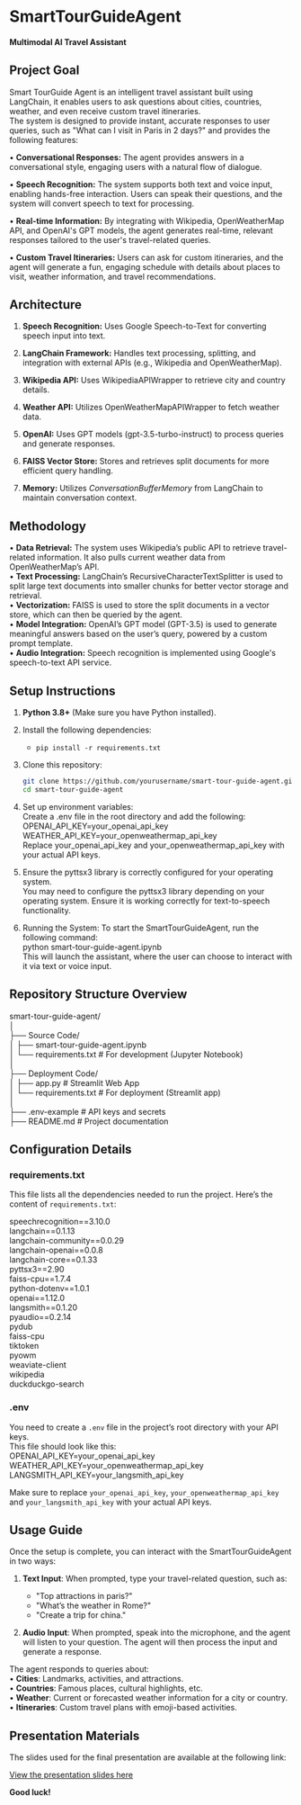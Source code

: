 # SmartTourGuideAgent

#### Multimodal AI Travel Assistant

## Project Goal

Smart TourGuide Agent is an intelligent travel assistant built using LangChain, it enables users to ask questions about cities, countries, weather, and even receive custom travel itineraries.<br> The system is designed to provide instant, accurate responses to user queries, such as "What can I visit in Paris in 2 days?" and provides the following features:

• **Conversational Responses:** The agent provides answers in a conversational style, engaging users with a natural flow of dialogue.

• **Speech Recognition:** The system supports both text and voice input, enabling hands-free interaction. Users can speak their questions, and the system will convert speech to text for processing.

• **Real-time Information:** By integrating with Wikipedia, OpenWeatherMap API, and OpenAI's GPT models, the agent generates real-time, relevant responses tailored to the user's travel-related queries.

• **Custom Travel Itineraries:** Users can ask for custom itineraries, and the agent will generate a fun, engaging schedule with details about places to visit, weather information, and travel recommendations.

## Architecture

1. **Speech Recognition:** Uses Google Speech-to-Text for converting speech input into text.

2. **LangChain Framework:** Handles text processing, splitting, and integration with external APIs (e.g., Wikipedia and OpenWeatherMap).

3. **Wikipedia API:** Uses WikipediaAPIWrapper to retrieve city and country details.

4. **Weather API:** Utilizes OpenWeatherMapAPIWrapper to fetch weather data.

5. **OpenAI:** Uses GPT models (gpt-3.5-turbo-instruct) to process queries and generate responses.

6. **FAISS Vector Store:** Stores and retrieves split documents for more efficient query handling.

7. **Memory:** Utilizes _ConversationBufferMemory_ from LangChain to maintain conversation context.

## Methodology

• **Data Retrieval:** The system uses Wikipedia’s public API to retrieve travel-related information. It also pulls current weather data from OpenWeatherMap’s API.<br>
• **Text Processing:** LangChain’s RecursiveCharacterTextSplitter is used to split large text documents into smaller chunks for better vector storage and retrieval.<br>
• **Vectorization:** FAISS is used to store the split documents in a vector store, which can then be queried by the agent.<br>
• **Model Integration:** OpenAI’s GPT model (GPT-3.5) is used to generate meaningful answers based on the user’s query, powered by a custom prompt template.<br>
• **Audio Integration:** Speech recognition is implemented using Google's speech-to-text API service. <br>

## Setup Instructions

1. **Python 3.8+** (Make sure you have Python installed).

2. Install the following dependencies:

   - `pip install -r requirements.txt`

3. Clone this repository:<br>

   ```bash
   git clone https://github.com/yourusername/smart-tour-guide-agent.git
   cd smart-tour-guide-agent

   ```

4. Set up environment variables: <br>
   Create a .env file in the root directory and add the following:
   OPENAI_API_KEY=your_openai_api_key<br>
   WEATHER_API_KEY=your_openweathermap_api_key<br>
   Replace your_openai_api_key and your_openweathermap_api_key with your actual API keys.

5. Ensure the pyttsx3 library is correctly configured for your operating system.<br>
   You may need to configure the pyttsx3 library depending on your operating system. Ensure it is working correctly for text-to-speech functionality.

6. Running the System:
   To start the SmartTourGuideAgent, run the following command:<br>
   python smart-tour-guide-agent.ipynb <br>
   This will launch the assistant, where the user can choose to interact with it via text or voice input.

## Repository Structure Overview

smart-tour-guide-agent/<br>
│<br>
├── Source Code/<br>
│ ├── smart-tour-guide-agent.ipynb<br>
│ └── requirements.txt # For development (Jupyter Notebook)<br>
│<br>
├── Deployment Code/<br>
│ ├── app.py # Streamlit Web App<br>
│ └── requirements.txt # For deployment (Streamlit app)<br>
│<br>
├── .env-example # API keys and secrets<br>
├── README.md # Project documentation<br>

## Configuration Details

### requirements.txt

This file lists all the dependencies needed to run the project. Here’s the content of `requirements.txt`:

speechrecognition==3.10.0<br>
langchain==0.1.13<br>
langchain-community==0.0.29<br>
langchain-openai==0.0.8<br>
langchain-core==0.1.33<br>
pyttsx3==2.90<br>
faiss-cpu==1.7.4<br>
python-dotenv==1.0.1<br>
openai==1.12.0 <br>
langsmith==0.1.20<br>
pyaudio==0.2.14<br>
pydub<br>
faiss-cpu<br>
tiktoken<br>
pyowm<br>
weaviate-client<br>
wikipedia<br>
duckduckgo-search<br>

### .env

You need to create a `.env` file in the project’s root directory with your API keys. <br> This file should look like this:<br>
OPENAI_API_KEY=your_openai_api_key
WEATHER_API_KEY=your_openweathermap_api_key
LANGSMITH_API_KEY=your_langsmith_api_key

Make sure to replace `your_openai_api_key`, `your_openweathermap_api_key` and  `your_langsmith_api_key` with your actual API keys.

## Usage Guide

Once the setup is complete, you can interact with the SmartTourGuideAgent in two ways:

1.  **Text Input**: When prompted, type your travel-related question, such as:

    - "Top attractions in paris?"
    - "What’s the weather in Rome?"
    - "Create a trip for china."

2.  **Audio Input**: When prompted, speak into the microphone, and the agent will listen to your question. The agent will then process the input and generate a response.

The agent responds to queries about: <br>
• **Cities**: Landmarks, activities, and attractions.<br>
• **Countries**: Famous places, cultural highlights, etc.<br>
• **Weather**: Current or forecasted weather information for a city or country.<br>
• **Itineraries**: Custom travel plans with emoji-based activities.<br>

## Presentation Materials

The slides used for the final presentation are available at the following link:

[View the presentation slides here](https://drive.google.com/drive/folders/19Uh2avPE9aWIMz_PcFDbJH2hveNSdvgd?usp=sharing)

**Good luck!**

